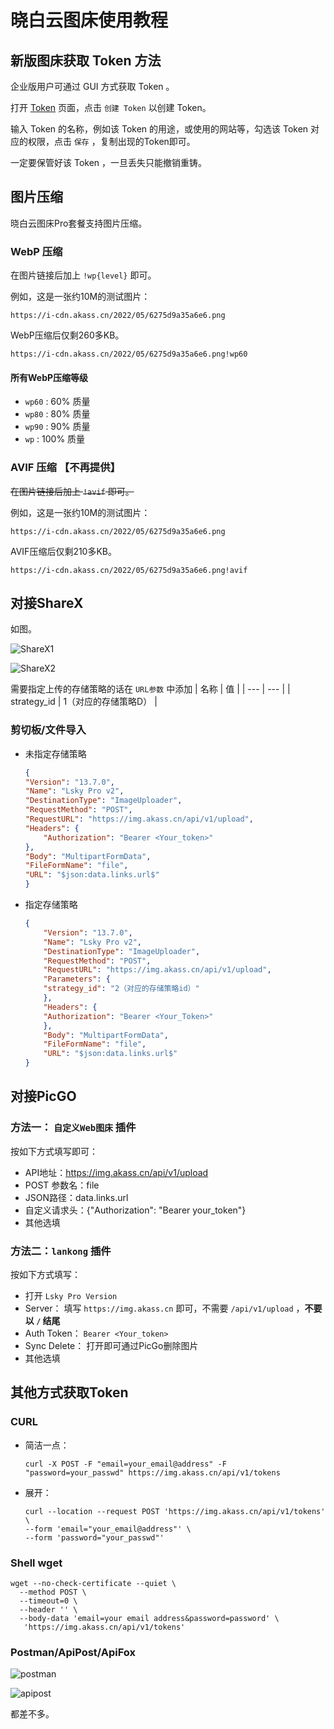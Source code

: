 # 晓白云图床使用教程

## 新版图床获取 Token 方法

企业版用户可通过 GUI 方式获取 Token 。

打开 [Token](https://img.akass.cn/user/tokens) 页面，点击 `创建 Token` 以创建 Token。

输入 Token 的名称，例如该 Token 的用途，或使用的网站等，勾选该 Token 对应的权限，点击 `保存` ，复制出现的Token即可。

一定要保管好该 Token ，一旦丢失只能撤销重铸。

## 图片压缩

晓白云图床Pro套餐支持图片压缩。

### WebP 压缩

在图片链接后加上 `!wp{level}` 即可。

例如，这是一张约10M的测试图片：
```
https://i-cdn.akass.cn/2022/05/6275d9a35a6e6.png
``` 

WebP压缩后仅剩260多KB。

```
https://i-cdn.akass.cn/2022/05/6275d9a35a6e6.png!wp60
```

#### 所有WebP压缩等级

- `wp60` : 60% 质量
- `wp80` : 80% 质量
- `wp90` : 90% 质量
- `wp` : 100% 质量

### AVIF 压缩 【不再提供】

~~在图片链接后加上 `!avif` 即可。~~

例如，这是一张约10M的测试图片：
```
https://i-cdn.akass.cn/2022/05/6275d9a35a6e6.png
``` 

AVIF压缩后仅剩210多KB。

```
https://i-cdn.akass.cn/2022/05/6275d9a35a6e6.png!avif
```


## 对接ShareX

如图。

![ShareX1](https://i-cdn.akass.cn/2022/05/6284f19b57faf.png!wp)

![ShareX2](https://i-cdn.akass.cn/2022/05/6284f1b295cf3.png!wp)

需要指定上传的存储策略的话在 `URL参数` 中添加
| 名称 | 值 |
| --- | --- |
| strategy_id | 1（对应的存储策略D） |


### 剪切板/文件导入

- 未指定存储策略
    ```json
    {
    "Version": "13.7.0",
    "Name": "Lsky Pro v2",
    "DestinationType": "ImageUploader",
    "RequestMethod": "POST",
    "RequestURL": "https://img.akass.cn/api/v1/upload",
    "Headers": {
        "Authorization": "Bearer <Your_token>"
    },
    "Body": "MultipartFormData",
    "FileFormName": "file",
    "URL": "$json:data.links.url$"
    }
    ```
- 指定存储策略
    ```json
    {
        "Version": "13.7.0",
        "Name": "Lsky Pro v2",
        "DestinationType": "ImageUploader",
        "RequestMethod": "POST",
        "RequestURL": "https://img.akass.cn/api/v1/upload",
        "Parameters": {
        "strategy_id": "2（对应的存储策略id）"
        },
        "Headers": {
        "Authorization": "Bearer <Your_Token>"
        },
        "Body": "MultipartFormData",
        "FileFormName": "file",
        "URL": "$json:data.links.url$"
    }
    ```

## 对接PicGO

### 方法一： `自定义Web图床` 插件

按如下方式填写即可：

- API地址：https://img.akass.cn/api/v1/upload
- POST 参数名：file
- JSON路径：data.links.url
- 自定义请求头：{"Authorization": "Bearer your_token"}
- 其他选填

### 方法二：`lankong` 插件

按如下方式填写：

- 打开 `Lsky Pro Version`
- Server： 填写 `https://img.akass.cn` 即可，不需要 `/api/v1/upload` ，**不要以 `/` 结尾**
- Auth Token： `Bearer <Your_token>`
- Sync Delete： 打开即可通过PicGo删除图片
- 其他选填


## 其他方式获取Token

### CURL

- 简洁一点：

    ```
    curl -X POST -F "email=your_email@address" -F "password=your_passwd" https://img.akass.cn/api/v1/tokens
    ```
- 展开：
    ```
    curl --location --request POST 'https://img.akass.cn/api/v1/tokens' \
    --form 'email="your_email@address"' \
    --form 'password="your_passwd"'
    ```

### Shell wget
```
wget --no-check-certificate --quiet \
  --method POST \
  --timeout=0 \
  --header '' \
  --body-data 'email=your email address&password=password' \
   'https://img.akass.cn/api/v1/tokens'
```

### Postman/ApiPost/ApiFox

![postman](https://i-cdn.akass.cn/2022/05/6284f24f9fd78.png!wp)

![apipost](https://i-cdn.akass.cn/2022/05/6284f2843a854.png!wp)

都差不多。